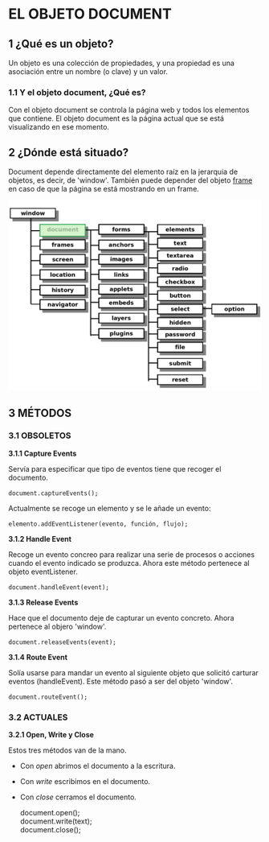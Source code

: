 # EL OBJETO DOCUMENT
## 1 ¿Qué es un objeto?

Un objeto es una colección de propiedades, y una propiedad es una asociación entre un nombre (o clave) y un valor.

### 1.1 Y el objeto document, ¿Qué es?

Con el objeto document se controla la página web y todos los elementos que contiene. El objeto document es la página actual que se está visualizando en ese momento.

## 2 ¿Dónde está situado?

Document depende directamente del elemento raíz en la jerarquia de objetos, es decir, de 'window'. También puede depender del objeto [frame](https://desarrolloweb.com/articulos/1147.php) en caso de que la página se está mostrando en un frame.

![Jerarquía de objetos en JavaScript](jerarquia.jpg)

## 3 MÉTODOS
### 3.1 OBSOLETOS
**3.1.1 Capture Events**

Servía para especificar que tipo de eventos tiene que recoger el documento.

    document.captureEvents();    

Actualmente se recoge un elemento y se le añade un evento: 

    elemento.addEventListener(evento, función, flujo);    

**3.1.2 Handle Event**

Recoge un evento concreo para realizar una serie de procesos o acciones cuando el evento indicado se produzca.
Ahora este método pertenece al objeto eventListener.

    document.handleEvent(event);    

**3.1.3 Release Events**

Hace que el documento deje de capturar un evento concreto.
Ahora pertenece al objero 'window'.

    document.releaseEvents(event);    

**3.1.4 Route Event**

Solía usarse para mandar un evento al siguiente objeto que solicitó carturar eventos (handleEvent).
Este método pasó a ser del objeto 'window'.

    document.routeEvent();

### 3.2 ACTUALES
**3.2.1 Open, Write y Close**

Estos tres métodos van de la mano.

- Con *open* abrimos el documento a la escritura.

- Con *write* escribimos en el documento.

- Con *close* cerramos el documento.


    document.open();     
    document.write(text);    
    document.close();    



